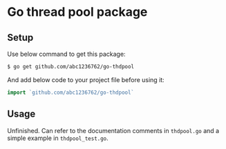 # Go thread pool package

## Setup
Use below command to get this package:
```sh
$ go get github.com/abc1236762/go-thdpool
```
And add below code to your project file before using it:
```go
import `github.com/abc1236762/go-thdpool`
``` 

## Usage
Unfinished. Can refer to the documentation comments in `thdpool.go` and a simple example in `thdpool_test.go`.
